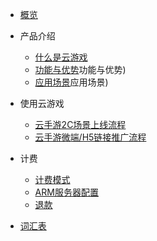

* [概览](/ucgs/README.md)
* 产品介绍   <!-- 以下是参考的目录模版，旨在建议产品文档应该包含的内容模块。实际章节划分可根据实际内容进行调整 -->
   * [什么是云游戏](/ucgs/README#_1了解)
   * [功能与优势](/ucgs/README#_1.1)功能与优势)
   * [应用场景](/ucgs/README#_1.2)应用场景)

* 使用云游戏
  * [云手游2C场景上线流程](/ucgs/user_guide#云手游2C场景上线流程)
  * [云手游微端/H5链接推广流程](/ucgs/user_guide#云手游微端/H5链接推广流程)
 
* 计费
   * [计费模式](/ucgs/price#计费模式)
   * [ARM服务器配置](/ucgs/price#ARM服务器配置)
   * [退款](/ucgs/price#退款)

* [词汇表](/ucgs/_glossary.md)


 <!--  
* 快速上手指南
   * [创建WEB服务](/ucgs/quick_start#创建Servless服务)
   * [使用WEB云游戏](/ucgs/quick_start#通过WEB访问DEMO页面)
-->
